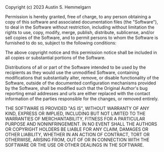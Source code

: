Copyright (c) 2023 Austin S. Hemmelgarn

Permission is hereby granted, free of charge, to any person obtaining a
copy of this software and associated documentation files (the "Software"),
to deal in the Software without restriction, including without limitation
the rights to use, copy, modify, merge, publish, distribute, sublicense,
and/or sell copies of the Software, and to permit persons to whom the
Software is furnished to do so, subject to the following conditions:

The above copyright notice and this permission notice shall be included
in all copies or substantial portions of the Software.

Distributions of all or part of the Software intended to be used by
the recipients as they would use the unmodified Software, containing
modifications that substantially alter, remove, or disable functionality
of the Software, outside of the documented configuration mechanisms
provided by the Software, shall be modified such that the Original
Author's bug reporting email addresses and urls are either replaced
with the contact information of the parties responsible for the changes,
or removed entirely.

THE SOFTWARE IS PROVIDED "AS IS", WITHOUT WARRANTY OF ANY KIND, EXPRESS OR
IMPLIED, INCLUDING BUT NOT LIMITED TO THE WARRANTIES OF MERCHANTABILITY,
FITNESS FOR A PARTICULAR PURPOSE AND NONINFRINGEMENT. IN NO EVENT SHALL
THE AUTHORS OR COPYRIGHT HOLDERS BE LIABLE FOR ANY CLAIM, DAMAGES OR
OTHER LIABILITY, WHETHER IN AN ACTION OF CONTRACT, TORT OR OTHERWISE,
ARISING FROM, OUT OF OR IN CONNECTION WITH THE SOFTWARE OR THE USE OR
OTHER DEALINGS IN THE SOFTWARE.
